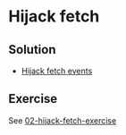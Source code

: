 # Hijack fetch

## Solution

- [Hijack fetch events](https://github.com/voorhoede/pwa-masterclass-24-01-2019/commit/e4ede0d917b83245c60c4cd5f7bcba2a8a02d8b4)

## Exercise

See [02-hijack-fetch-exercise](https://github.com/voorhoede/pwa-masterclass-24-01-2019/tree/02-hijack-fetch-exercise)
